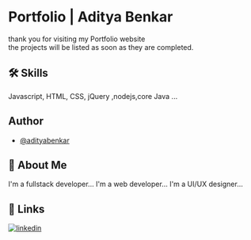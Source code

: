 
# Portfolio | Aditya Benkar

thank you for visiting my Portfolio website <br />the projects will
be listed as soon as they are completed.


## 🛠 Skills
Javascript, HTML, CSS, jQuery ,nodejs,core Java ...

  
## Author

- [@adityabenkar](https://github.com/adityabenkar)

  
## 🚀 About Me
I'm a fullstack developer...
I'm a web developer...
I'm a UI/UX designer...


  
## 🔗 Links

[![linkedin](https://img.shields.io/badge/linkedin-0A66C2?style=for-the-badge&logo=linkedin&logoColor=white)](https://www.linkedin.com/in/aditya-benkar/)


  
